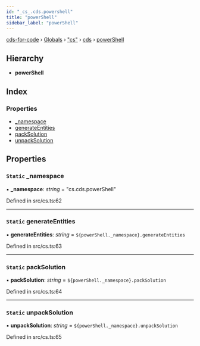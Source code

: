 ```yaml
---
id: "_cs_.cds.powershell"
title: "powerShell"
sidebar_label: "powerShell"
---
```


[cds-for-code](../index.md) › [Globals](../globals.md) › ["cs"](../modules/_cs_.md) › [cds](../modules/_cs_.cds.md) › [powerShell](_cs_.cds.powershell.md)

## Hierarchy

* **powerShell**

## Index

### Properties

* [_namespace](_cs_.cds.powershell.md#static-_namespace)
* [generateEntities](_cs_.cds.powershell.md#static-generateentities)
* [packSolution](_cs_.cds.powershell.md#static-packsolution)
* [unpackSolution](_cs_.cds.powershell.md#static-unpacksolution)

## Properties

### `Static` _namespace

▪ **_namespace**: *string* = "cs.cds.powerShell"

Defined in src/cs.ts:62

___

### `Static` generateEntities

▪ **generateEntities**: *string* = `${powerShell._namespace}.generateEntities`

Defined in src/cs.ts:63

___

### `Static` packSolution

▪ **packSolution**: *string* = `${powerShell._namespace}.packSolution`

Defined in src/cs.ts:64

___

### `Static` unpackSolution

▪ **unpackSolution**: *string* = `${powerShell._namespace}.unpackSolution`

Defined in src/cs.ts:65
